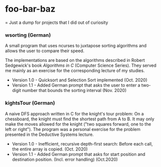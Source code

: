 # foo-bar-baz
= Just a dump for projects that I did out of curiosity

### wsorting (German)
A small program that uses ncurses to juxtapose sorting algorithms and allows the user to compare their speed.

The implementations are based on the algorithms described in Robert Sedgewick's book *Algorithms in C* (Computer Science Series). They served me mainly as an exercise for the corresponding lecture of my studies.
 * Version 1.0 - Quicksort and Selection Sort implemented (Oct. 2020)
 * Version 1.1 - Added German prompt that asks the user to enter a two-digit number that bounds the sorting interval (Nov. 2020)
 
### kightsTour (German)
A naive DFS approach written in C for the knight's tour problem: 
On a chessboard, the knight must find the shortest path from A to B.  It may only make the moves allowed for the knight ("two squares forward, one to the left or right").
The program was a personal exercise for the problem presented in the Deductive Systems lecture.

 * Version 1.0 - Inefficient, recursive depth-first search: Before each call, the entire array is copied. (Oct. 2020)
 * Version 1.1 - Added German prompt that asks for start position and destination position. (Incl. error handling) (Oct.2020)
